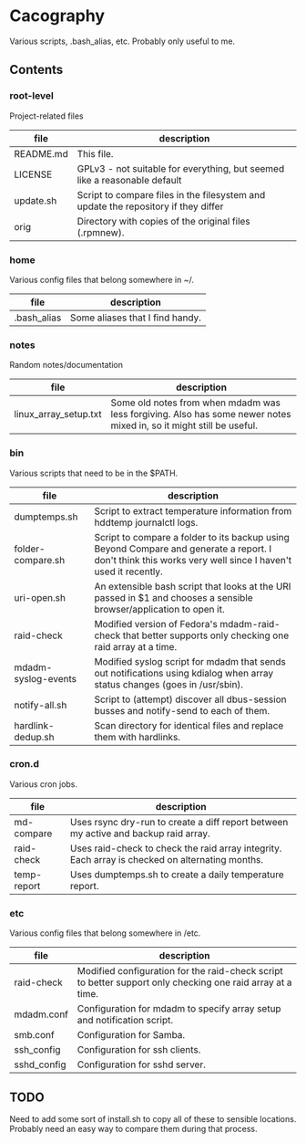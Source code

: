 # Cacography
Various scripts, .bash_alias, etc. Probably only useful to me.

## Contents

### root-level
Project-related files

file      | description
----------|------------
README.md | This file.
LICENSE   | GPLv3 - not suitable for everything, but seemed like a reasonable default
update.sh | Script to compare files in the filesystem and update the repository if they differ
orig      | Directory with copies of the original files (.rpmnew).

### home
Various config files that belong somewhere in ~/.

file              | description
------------------|------------
.bash_alias       | Some aliases that I find handy.

### notes
Random notes/documentation

file                  | description
----------------------|------------
linux_array_setup.txt | Some old notes from when mdadm was less forgiving. Also has some newer notes mixed in, so it might still be useful.

### bin
Various scripts that need to be in the $PATH.

file                | description
--------------------|------------
dumptemps.sh        | Script to extract temperature information from hddtemp journalctl logs.
folder-compare.sh   | Script to compare a folder to its backup using Beyond Compare and generate a report. I don't think this works very well since I haven't used it recently.
uri-open.sh         | An extensible bash script that looks at the URI passed in $1 and chooses a sensible browser/application to open it.
raid-check          | Modified version of Fedora's mdadm-raid-check that better supports only checking one raid array at a time.
mdadm-syslog-events | Modified syslog script for mdadm that sends out notifications using kdialog when array status changes (goes in /usr/sbin).
notify-all.sh       | Script to (attempt) discover all dbus-session busses and notify-send to each of them.
hardlink-dedup.sh   | Scan directory for identical files and replace them with hardlinks.

### cron.d
Various cron jobs.

file        | description
------------|------------
md-compare  | Uses rsync dry-run to create a diff report between my active and backup raid array.
raid-check  | Uses raid-check to check the raid array integrity. Each array is checked on alternating months.
temp-report | Uses dumptemps.sh to create a daily temperature report.

### etc
Various config files that belong somewhere in /etc.

file        | description
------------|------------
raid-check  | Modified configuration for the raid-check script to better support only checking one raid array at a time.
mdadm.conf  | Configuration for mdadm to specify array setup and notification script.
smb.conf    | Configuration for Samba.
ssh_config  | Configuration for ssh clients.
sshd_config | Configuration for sshd server.

## TODO
Need to add some sort of install.sh to copy all of these to sensible locations.
Probably need an easy way to compare them during that process.
